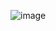 
![image](https://user-images.githubusercontent.com/92200209/138544566-23e99e00-e916-4e68-b38b-afd09f486e78.png)
